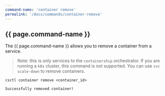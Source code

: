 ```yaml
---
command-name: 'container remove'
permalink: '/docs/commands/container-remove'
---
```


<h2> {{ page.command-name }} </h2>

<p>
The {{ page.command-name }} allows you to remove a container from a service.
</p>

> Note: this is only services to the `containership` orchestrator. If you are running a `k8s`
cluster, this command is not supported. You can use `svc scale-down` to remove containers.

~~~
csctl container remove <container_id>

Successfully removed container!
~~~
